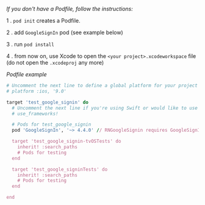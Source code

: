 _If you don't have a Podfile, follow the instructions:_

1 . `pod init` creates a Podfile.

2 . add `GoogleSignIn` pod (see example below)

3 . run `pod install`

4 . from now on, use Xcode to open the `<your project>.xcodeworkspace` file (do not open the `.xcodeproj` any more)

_Podfile example_

```ruby
# Uncomment the next line to define a global platform for your project
# platform :ios, '9.0'

target 'test_google_signin' do
  # Uncomment the next line if you're using Swift or would like to use dynamic frameworks
  # use_frameworks!

  # Pods for test_google_signin
  pod 'GoogleSignIn', '~> 4.4.0' // RNGoogleSignin requires GoogleSignIn >= 4.3.0

  target 'test_google_signin-tvOSTests' do
    inherit! :search_paths
    # Pods for testing
  end

  target 'test_google_signinTests' do
    inherit! :search_paths
    # Pods for testing
  end

end
```
